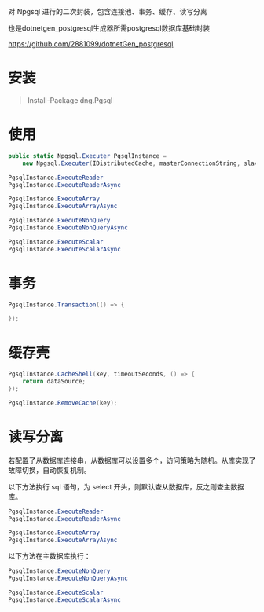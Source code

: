 对 Npgsql 进行的二次封装，包含连接池、事务、缓存、读写分离

也是dotnetgen_postgresql生成器所需postgresql数据库基础封装

https://github.com/2881099/dotnetGen_postgresql

# 安装

> Install-Package dng.Pgsql

# 使用

```csharp
public static Npgsql.Executer PgsqlInstance = 
    new Npgsql.Executer(IDistributedCache, masterConnectionString, slaveConnectionStrings, ILogger);

PgsqlInstance.ExecuteReader
PgsqlInstance.ExecuteReaderAsync

PgsqlInstance.ExecuteArray
PgsqlInstance.ExecuteArrayAsync

PgsqlInstance.ExecuteNonQuery
PgsqlInstance.ExecuteNonQueryAsync

PgsqlInstance.ExecuteScalar
PgsqlInstance.ExecuteScalarAsync
```

# 事务

```csharp
PgsqlInstance.Transaction(() => {

});
```

# 缓存壳

```csharp
PgsqlInstance.CacheShell(key, timeoutSeconds, () => {
    return dataSource;
});

PgsqlInstance.RemoveCache(key);
```

# 读写分离

若配置了从数据库连接串，从数据库可以设置多个，访问策略为随机。从库实现了故障切换，自动恢复机制。

以下方法执行 sql 语句，为 select 开头，则默认查从数据库，反之则查主数据库。

```csharp
PgsqlInstance.ExecuteReader
PgsqlInstance.ExecuteReaderAsync

PgsqlInstance.ExecuteArray
PgsqlInstance.ExecuteArrayAsync
```

以下方法在主数据库执行：

```csharp
PgsqlInstance.ExecuteNonQuery
PgsqlInstance.ExecuteNonQueryAsync

PgsqlInstance.ExecuteScalar
PgsqlInstance.ExecuteScalarAsync
```
